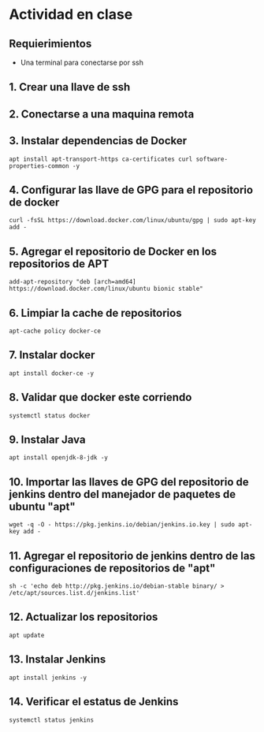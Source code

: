 # Actividad en clase

## Requierimientos

- Una terminal para conectarse por ssh

## 1. Crear una llave de ssh

## 2. Conectarse a una maquina remota

## 3. Instalar dependencias de Docker

```
apt install apt-transport-https ca-certificates curl software-properties-common -y
```

## 4. Configurar las llave de GPG para el repositorio de docker

```
curl -fsSL https://download.docker.com/linux/ubuntu/gpg | sudo apt-key add -
```

## 5. Agregar el repositorio de Docker en los repositorios de APT

```
add-apt-repository "deb [arch=amd64] https://download.docker.com/linux/ubuntu bionic stable"
```

## 6. Limpiar la cache de repositorios

```
apt-cache policy docker-ce
```

## 7. Instalar docker

```
apt install docker-ce -y
```

## 8. Validar que docker este corriendo

```
systemctl status docker
```

## 9. Instalar Java

```
apt install openjdk-8-jdk -y
```

## 10. Importar las llaves de GPG del repositorio de jenkins dentro del manejador de paquetes de ubuntu "apt"

```
wget -q -O - https://pkg.jenkins.io/debian/jenkins.io.key | sudo apt-key add -
```

## 11. Agregar el repositorio de jenkins dentro de las configuraciones de repositorios de "apt"

```
sh -c 'echo deb http://pkg.jenkins.io/debian-stable binary/ > /etc/apt/sources.list.d/jenkins.list'
```

## 12. Actualizar los repositorios

```
apt update
```

## 13. Instalar Jenkins

```
apt install jenkins -y
```

## 14. Verificar el estatus de Jenkins

```
systemctl status jenkins
```
